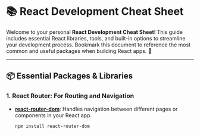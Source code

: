 # 📚 React Development Cheat Sheet

Welcome to your personal **React Development Cheat Sheet**! This guide includes essential React libraries, tools, and built-in options to streamline your development process. Bookmark this document to reference the most common and useful packages when building React apps. 🚀

---

## 📦 Essential Packages & Libraries

### 1. **React Router**: For Routing and Navigation
- **[react-router-dom](https://reactrouter.com/web/guides/quick-start)**: Handles navigation between different pages or components in your React app.
  ```bash
  npm install react-router-dom
